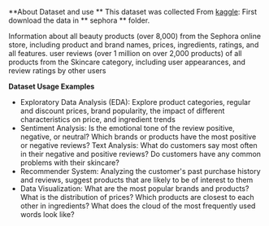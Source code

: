 **About Dataset and use **
This dataset was collected From [kaggle](https://www.kaggle.com/datasets/nadyinky/sephora-products-and-skincare-reviews):
First download the data in ** sephora ** folder.

Information about all beauty products (over 8,000) from the Sephora online store, including product and brand names, prices, ingredients, ratings, and all features.
user reviews (over 1 million on over 2,000 products) of all products from the Skincare category, including user appearances, and review ratings by other users

**Dataset Usage Examples**
- Exploratory Data Analysis (EDA): Explore product categories, regular and discount prices, brand popularity, the impact of different characteristics on price, and ingredient trends
- Sentiment Analysis: Is the emotional tone of the review positive, negative, or neutral? Which brands or products have the most positive or negative reviews?
Text Analysis: What do customers say most often in their negative and positive reviews? Do customers have any common problems with their skincare?
- Recommender System: Analyzing the customer's past purchase history and reviews, suggest products that are likely to be of interest to them
- Data Visualization: What are the most popular brands and products? What is the distribution of prices? Which products are closest to each other in ingredients? What does the cloud of the most frequently used words look like?

